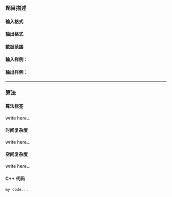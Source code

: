 ### 题目描述

#### 输入格式

#### 输出格式

#### 数据范围

#### 输入样例：

#### 输出样例：

---

### 算法
#### 算法标签

write here...

#### 时间复杂度

write here...

#### 空间复杂度

write here...

#### C++ 代码

```cpp
my code...
```